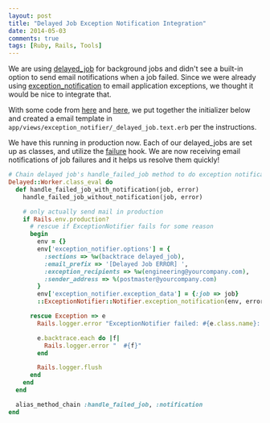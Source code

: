 ```yaml
---
layout: post
title: "Delayed Job Exception Notification Integration"
date: 2014-05-03
comments: true
tags: [Ruby, Rails, Tools]
---
```

We are using [delayed_job](https://github.com/collectiveidea/delayed_job) for background jobs and didn't see a built-in option to send email notifications when a job failed. Since we were already using [exception_notification](https://github.com/smartinez87/exception_notification) to email application exceptions, we thought it would be nice to integrate that.

With some code from [here](http://stackoverflow.com/a/6170366/126688) and [here](http://kreusch.com.br/blog/2012/01/13/notifying-delayed-job-failures-by-default/), we put together the initializer below and created a email template in `app/views/exception_notifier/_delayed_job.text.erb` per the instructions.

We have this running in production now. Each of our delayed_jobs are set up as classes, and utilize the [failure](https://github.com/collectiveidea/delayed_job#hooks) hook. We are now receiving email notifications of job failures and it helps us resolve them quickly!

``` ruby
# Chain delayed job's handle_failed_job method to do exception notification
Delayed::Worker.class_eval do
  def handle_failed_job_with_notification(job, error)
    handle_failed_job_without_notification(job, error)

    # only actually send mail in production
    if Rails.env.production?
      # rescue if ExceptionNotifier fails for some reason
      begin
        env = {}
        env['exception_notifier.options'] = {
          :sections => %w(backtrace delayed_job),
          :email_prefix => '[Delayed Job ERROR] ',
          :exception_recipients => %w(engineering@yourcompany.com),
          :sender_address => %(postmaster@yourcompany.com)
        }
        env['exception_notifier.exception_data'] = {:job => job}
        ::ExceptionNotifier::Notifier.exception_notification(env, error).deliver

      rescue Exception => e
        Rails.logger.error "ExceptionNotifier failed: #{e.class.name}: #{e.message}"

        e.backtrace.each do |f|
          Rails.logger.error "  #{f}"
        end

        Rails.logger.flush
      end
    end
  end

  alias_method_chain :handle_failed_job, :notification
end
```
